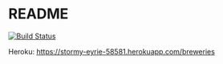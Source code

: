 # README
[![Build Status](https://travis-ci.org/Hecarrah/RoR-course-project.svg?branch=master)](https://travis-ci.org/Hecarrah/RoR-course-project)

Heroku: https://stormy-eyrie-58581.herokuapp.com/breweries
